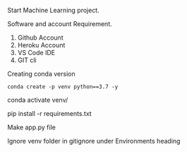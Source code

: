 Start Machine Learning project.

Software and account Requirement.

1. Github Account
2. Heroku Account
3. VS Code IDE
4. GIT cli

Creating conda version
````
conda create -p venv python==3.7 -y
````

conda activate venv/

pip install -r requirements.txt

Make app.py file

Ignore venv folder in gitignore under Environments heading